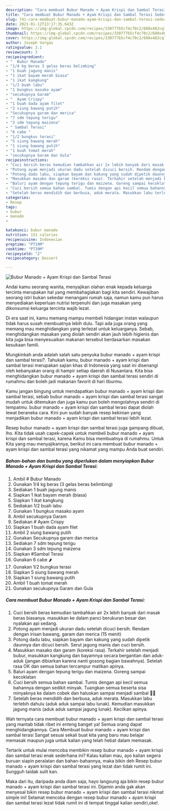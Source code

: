 ```yaml
---
description: "Cara membuat Bubur Manado + Ayam Krispi dan Sambal Terasi Sederhana Untuk Jualan"
title: "Cara membuat Bubur Manado + Ayam Krispi dan Sambal Terasi Sederhana Untuk Jualan"
slug: 741-cara-membuat-bubur-manado-ayam-krispi-dan-sambal-terasi-sederhana-untuk-jualan
date: 2021-01-12T13:17:35.643Z
image: https://img-global.cpcdn.com/recipes/330777b5cf4c70c2/680x482cq70/bubur-manado-ayam-krispi-dan-sambal-terasi-foto-resep-utama.jpg
thumbnail: https://img-global.cpcdn.com/recipes/330777b5cf4c70c2/680x482cq70/bubur-manado-ayam-krispi-dan-sambal-terasi-foto-resep-utama.jpg
cover: https://img-global.cpcdn.com/recipes/330777b5cf4c70c2/680x482cq70/bubur-manado-ayam-krispi-dan-sambal-terasi-foto-resep-utama.jpg
author: Joseph Vargas
ratingvalue: 3.1
reviewcount: 3
recipeingredient:
- "  Bubur Manado"
- "1/4 kg beras 3 gelas beras belimbing"
- "1 buah jagung manis"
- "1 ikat bayam merah biasa"
- "1 ikat kangkung"
- "1/2 buah labu"
- "1 bungkus masako ayam"
- "secukupnya Garam"
- "  Ayam Crispy"
- "1 buah dada ayam filet"
- "2 siung bawang putih"
- "Secukupnya garam dan merica"
- "7 sdm tepung terigu"
- "3 sdm tepung maizena"
- " Sambal Terasi"
- "6 cabe "
- "1/2 bungkus terasi"
- "5 siung bawang merah"
- "1 siung bawang putih"
- "1 buah tomat merah"
- "secukupnya Garam dan Gula"
recipeinstructions:
- "Cuci bersih beras kemudian tambahkan air 2x lebih banyak dari masak beras biasanya. masukkan ke dalam panci berukuran besar dan nyalakan api sedang."
- "Potong ayam menjadi ukuran dadu setelah dicuci bersih. Rendam dengan irisan bawang, garam dan merica (15 menit)"
- "Potong dadu labu, siapkan bayam dan kakung yang sudah dipetik daunnya dan dicuci bersih. Serut jagung manis dan cuci bersih."
- "Masukkan masako dan garam (koreksi rasa). Terkahir setelah menjadi bubur, masukkan kangkung dan bayamnya secara bergantian dan aduk-aduk (jangan dibiarkan karena nanti gosong bagian bawahnya). Setelah rasa OK dan semua bahan tercampur matikan apinya."
- "Baluri ayam dengan tepung terigu dan maizena. Goreng sampai kecoklatan"
- "Cuci bersih semua bahan sambal. Tumis dengan api kecil semua bahannya dengan sedikit minyak. Tuangkan semua beserta sisa minyaknya ke dalam cobek dan haluskan sampai menjadi sambal 👍🏻"
- "Setelah beras mendidih dan berbusa, aduk merata. Masukkan labu terlebih dahulu (aduk aduk sampai labu lunak). Kemudian masukkan jagung manis (aduk aduk sampai jagung lunak). Kecilkan apinya."
categories:
- Resep
tags:
- bubur
- manado
- 

katakunci: bubur manado  
nutrition: 151 calories
recipecuisine: Indonesian
preptime: "PT19M"
cooktime: "PT39M"
recipeyield: "2"
recipecategory: Dessert

---
```



![Bubur Manado + Ayam Krispi dan Sambal Terasi](https://img-global.cpcdn.com/recipes/330777b5cf4c70c2/680x482cq70/bubur-manado-ayam-krispi-dan-sambal-terasi-foto-resep-utama.jpg)

Andai kamu seorang wanita, menyajikan olahan enak kepada keluarga tercinta merupakan hal yang membahagiakan bagi kita sendiri. Kewajiban seorang istri bukan sekedar menangani rumah saja, namun kamu pun harus menyediakan keperluan nutrisi terpenuhi dan juga masakan yang dikonsumsi keluarga tercinta wajib lezat.

Di era  saat ini, kamu memang mampu membeli hidangan instan walaupun tidak harus susah membuatnya lebih dulu. Tapi ada juga orang yang memang mau menghidangkan yang terlezat untuk keluarganya. Sebab, menghidangkan masakan yang diolah sendiri akan jauh lebih higienis dan kita juga bisa menyesuaikan makanan tersebut berdasarkan masakan kesukaan famili. 



Mungkinkah anda adalah salah satu penyuka bubur manado + ayam krispi dan sambal terasi?. Tahukah kamu, bubur manado + ayam krispi dan sambal terasi merupakan sajian khas di Indonesia yang saat ini disenangi oleh kebanyakan orang di hampir setiap daerah di Nusantara. Kita bisa menghidangkan bubur manado + ayam krispi dan sambal terasi sendiri di rumahmu dan boleh jadi makanan favorit di hari liburmu.

Kamu jangan bingung untuk mendapatkan bubur manado + ayam krispi dan sambal terasi, sebab bubur manado + ayam krispi dan sambal terasi sangat mudah untuk ditemukan dan juga kamu pun boleh mengolahnya sendiri di tempatmu. bubur manado + ayam krispi dan sambal terasi dapat diolah lewat beraneka cara. Kini pun sudah banyak resep kekinian yang menjadikan bubur manado + ayam krispi dan sambal terasi lebih lezat.

Resep bubur manado + ayam krispi dan sambal terasi juga gampang dibuat, lho. Kita tidak usah capek-capek untuk membeli bubur manado + ayam krispi dan sambal terasi, karena Kamu bisa membuatnya di rumahmu. Untuk Kita yang mau menyajikannya, berikut ini cara membuat bubur manado + ayam krispi dan sambal terasi yang nikamat yang mampu Anda buat sendiri.

<!--inarticleads1-->

##### Bahan-bahan dan bumbu yang diperlukan dalam menyiapkan Bubur Manado + Ayam Krispi dan Sambal Terasi:

1. Ambil  # Bubur Manado
1. Gunakan 1/4 kg beras (3 gelas beras belimbing)
1. Sediakan 1 buah jagung manis
1. Siapkan 1 ikat bayam merah (biasa)
1. Siapkan 1 ikat kangkung
1. Sediakan 1/2 buah labu
1. Gunakan 1 bungkus masako ayam
1. Ambil secukupnya Garam
1. Sediakan  # Ayam Crispy
1. Siapkan 1 buah dada ayam filet
1. Ambil 2 siung bawang putih
1. Gunakan Secukupnya garam dan merica
1. Sediakan 7 sdm tepung terigu
1. Gunakan 3 sdm tepung maizena
1. Siapkan  #Sambal Terasi
1. Gunakan 6 cabe 🌶
1. Gunakan 1/2 bungkus terasi
1. Siapkan 5 siung bawang merah
1. Siapkan 1 siung bawang putih
1. Ambil 1 buah tomat merah
1. Gunakan secukupnya Garam dan Gula




<!--inarticleads2-->

##### Cara membuat Bubur Manado + Ayam Krispi dan Sambal Terasi:

1. Cuci bersih beras kemudian tambahkan air 2x lebih banyak dari masak beras biasanya. masukkan ke dalam panci berukuran besar dan nyalakan api sedang.
1. Potong ayam menjadi ukuran dadu setelah dicuci bersih. Rendam dengan irisan bawang, garam dan merica (15 menit)
1. Potong dadu labu, siapkan bayam dan kakung yang sudah dipetik daunnya dan dicuci bersih. Serut jagung manis dan cuci bersih.
1. Masukkan masako dan garam (koreksi rasa). Terkahir setelah menjadi bubur, masukkan kangkung dan bayamnya secara bergantian dan aduk-aduk (jangan dibiarkan karena nanti gosong bagian bawahnya). Setelah rasa OK dan semua bahan tercampur matikan apinya.
1. Baluri ayam dengan tepung terigu dan maizena. Goreng sampai kecoklatan
1. Cuci bersih semua bahan sambal. Tumis dengan api kecil semua bahannya dengan sedikit minyak. Tuangkan semua beserta sisa minyaknya ke dalam cobek dan haluskan sampai menjadi sambal 👍🏻
1. Setelah beras mendidih dan berbusa, aduk merata. Masukkan labu terlebih dahulu (aduk aduk sampai labu lunak). Kemudian masukkan jagung manis (aduk aduk sampai jagung lunak). Kecilkan apinya.




Wah ternyata cara membuat bubur manado + ayam krispi dan sambal terasi yang mantab tidak ribet ini enteng banget ya! Semua orang dapat menghidangkannya. Cara Membuat bubur manado + ayam krispi dan sambal terasi Sangat sesuai sekali buat kita yang baru mau belajar memasak maupun juga untuk kalian yang telah hebat dalam memasak.

Tertarik untuk mulai mencoba membikin resep bubur manado + ayam krispi dan sambal terasi enak sederhana ini? Kalau kalian mau, ayo kalian segera buruan siapin peralatan dan bahan-bahannya, maka bikin deh Resep bubur manado + ayam krispi dan sambal terasi yang lezat dan tidak rumit ini. Sungguh taidak sulit kan. 

Maka dari itu, daripada anda diam saja, hayo langsung aja bikin resep bubur manado + ayam krispi dan sambal terasi ini. Dijamin anda gak akan menyesal bikin resep bubur manado + ayam krispi dan sambal terasi nikmat simple ini! Selamat mencoba dengan resep bubur manado + ayam krispi dan sambal terasi lezat tidak rumit ini di tempat tinggal kalian sendiri,oke!.

